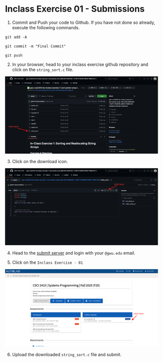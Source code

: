 # Inclass Exercise 01 - Submissions

1. Commit and Push your code to Github. If you have not done so already, execute the following commands. 

```shell
git add -A
```

```shell
git commit -m "Final Commit"
```

```shell
git push
```

2. In your browser, head to your inclass exercise github repository and click on the `string_sort.c` file. 

![](./img/inclass01-1.png)

3. Click on the download icon. 

![](./img/inclass01-2.png)

4. Head to the [submit server](https://submit.cs.seas.gwu.edu/courses/csci2410f25/assessments) and login with your `@gwu.edu` email. 

5. Click on the `Inclass Exercise - 01`

![](./img/inclass01-3.png)

6. Upload the downloaded `string_sort.c` file and submit. 
